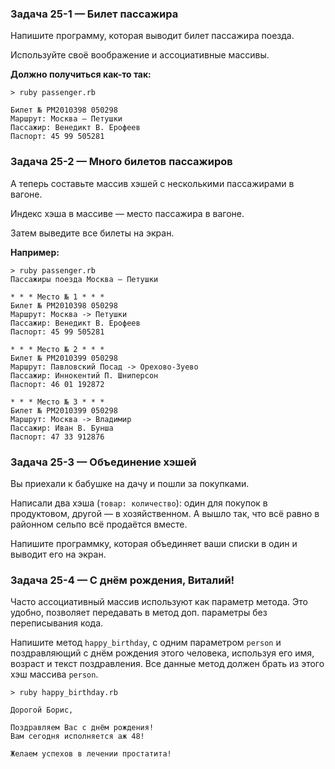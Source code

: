 ### Задача 25-1 — Билет пассажира 

Напишите программу, которая выводит билет пассажира поезда.

Используйте своё воображение и ассоциативные массивы.

**Должно получиться как-то так:**

```
> ruby passenger.rb 

Билет № РМ2010398 050298
Маршрут: Москва — Петушки
Пассажир: Венедикт В. Ерофеев
Паспорт: 45 99 505281
```


### Задача 25-2 — Много билетов пассажиров 

А теперь составьте массив хэшей с несколькими пассажирами в вагоне.

Индекс хэша в массиве — место пассажира в вагоне.

Затем выведите все билеты на экран.

**Например:**

```
> ruby passenger.rb
Пассажиры поезда Москва — Петушки

* * * Место № 1 * * *
Билет № РМ2010398 050298
Маршрут: Москва -> Петушки
Пассажир: Венедикт В. Ерофеев
Паспорт: 45 99 505281

* * * Место № 2 * * *
Билет № РМ2010399 050298
Маршрут: Павловский Посад -> Орехово-Зуево
Пассажир: Иннокентий П. Шниперсон
Паспорт: 46 01 192872

* * * Место № 3 * * *
Билет № РМ2010399 050298
Маршрут: Москва -> Владимир
Пассажир: Иван В. Бунша
Паспорт: 47 33 912876
```


### Задача 25-3 — Объединение хэшей 

Вы приехали к бабушке на дачу и пошли за покупками.

Написали два хэша (`товар: количество`): один для покупок в продуктовом, другой — в хозяйственном. А вышло так, что всё равно в районном сельпо всё продаётся вместе.

Напишите программку, которая объединяет ваши списки в один и выводит его на экран.



### Задача 25-4 — С днём рождения, Виталий! 

Часто ассоциативный массив используют как параметр метода. Это удобно, позволяет передавать в метод доп. параметры без переписывания кода.

Напишите метод `happy_birthday`, с одним параметром `person` и поздравляющий с днём рождения этого человека, используя его имя, возраст и текст поздравления. Все данные метод должен брать из этого хэш массива `person`.

```
> ruby happy_birthday.rb

Дорогой Борис,

Поздравляем Вас с днём рождения!
Вам сегодня исполняется аж 48!

Желаем успехов в лечении простатита!
```
